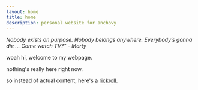 ```yaml
---
layout: home
title: home
description: personal website for anchovy
---
```


*Nobody exists on purpose. Nobody belongs anywhere. Everybody’s gonna die ... Come watch TV?" - Morty*

woah hi, welcome to my webpage.

nothing's really here right now.

so instead of actual content, here's a [rickroll](https://www.youtube.com/watch?v=dQw4w9WgXcQ).
